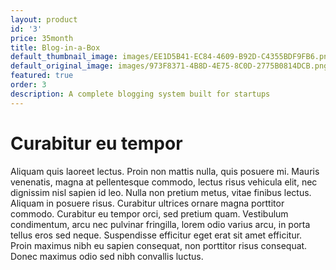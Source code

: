 ```yaml
---
layout: product
id: '3'
price: 35month
title: Blog-in-a-Box
default_thumbnail_image: images/EE1D5B41-EC84-4609-B92D-C4355BDF9FB6.png
default_original_image: images/973F8371-4B8D-4E75-8C0D-2775B0814DCB.png
featured: true
order: 3
description: A complete blogging system built for startups
---
```


# Curabitur eu tempor

Aliquam quis laoreet lectus. Proin non mattis nulla, quis posuere mi. Mauris venenatis, magna at pellentesque commodo, lectus risus vehicula elit, nec dignissim nisl sapien id leo. Nulla non pretium metus, vitae finibus lectus. Aliquam in posuere risus. Curabitur ultrices ornare magna porttitor commodo. Curabitur eu tempor orci, sed pretium quam. Vestibulum condimentum, arcu nec pulvinar fringilla, lorem odio varius arcu, in porta tellus eros sed neque. Suspendisse efficitur eget erat sit amet efficitur. Proin maximus nibh eu sapien consequat, non porttitor risus consequat. Donec maximus odio sed nibh convallis luctus.